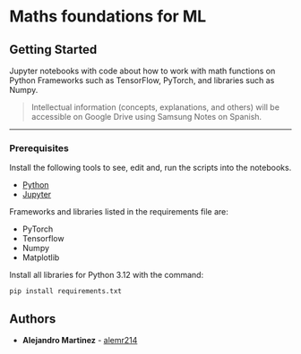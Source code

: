 # Maths foundations for ML

## Getting Started

Jupyter notebooks with code about how to work with math functions on Python Frameworks such as TensorFlow, PyTorch, and libraries such as Numpy.

> Intellectual information (concepts, explanations, and others) will be accessible on Google Drive using Samsung Notes on Spanish.

------------

### Prerequisites

Install the following tools to see, edit and, run the scripts into the notebooks.

- [Python](https://python.org)
- [Jupyter](https://jupyter.org)

Frameworks and libraries listed in the requirements file are:

- PyTorch
- Tensorflow
- Numpy
- Matplotlib

Install all libraries for Python 3.12 with the command:

```
pip install requirements.txt
```

## Authors

- **Alejandro Martinez** -
    [alemr214](https://github.com/alemr214)
